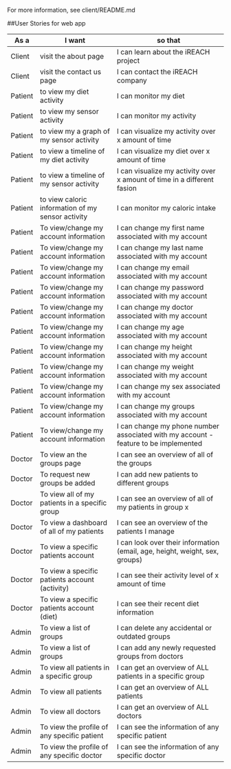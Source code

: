 For more information, see client/README.md

##User Stories for web app

| As a <type of user>		| I want <some goal>                                | so that <some reason>                                                                 |
|---------------------------|---------------------------------------------------|---------------------------------------------------------------------------------------|
| Client					| visit the about page								| I can learn about the iREACH project													|
| Client					| visit the contact us page							| I can contact the iREACH company														|
| Patient					| to view my diet activity							| I can monitor my diet 																|
| Patient					| to view my sensor activity						| I can monitor my activity																|
| Patient					| to view my a graph of my sensor activity			| I can visualize my activity over x amount of time 									|
| Patient					| to view a timeline of my diet activity			| I can visualize my diet over x amount of time 										|
| Patient					| to view a timeline of my sensor activity			| I can visualize my activity over x amount of time in a different fasion				|
| Patient					| to view caloric information of my sensor activity	| I can monitor my caloric intake														|
| Patient					| To view/change my account information				| I can change my first name associated with my account									|
| Patient					| To view/change my account information				| I can change my last name associated with my account									|
| Patient					| To view/change my account information				| I can change my email associated with my account										|
| Patient					| To view/change my account information				| I can change my password associated with my account									|
| Patient					| To view/change my account information				| I can change my doctor associated with my account										|
| Patient					| To view/change my account information				| I can change my age associated with my account										|
| Patient					| To view/change my account information				| I can change my height associated with my account										|
| Patient					| To view/change my account information				| I can change my weight associated with my account										|
| Patient					| To view/change my account information				| I can change my sex associated with my account										|
| Patient					| To view/change my account information				| I can change my groups associated with my account										|
| Patient					| To view/change my account information				| I can change my phone number associated with my account - feature to be implemented   |
| Doctor					| To view an the groups page						| I can see an overview of all of the groups											|
| Doctor					| To request new groups be added					| I can add new patients to different groups											|
| Doctor					| To view all of my patients in a specific group	| I can see an overview of all of my patients in group x								|
| Doctor					| To view a dashboard of all of my patients			| I can see an overview of the patients I manage										|
| Doctor					| To view a specific patients account				| I can look over their information (email, age, height, weight, sex, groups)			|
| Doctor					| To view a specific patients account (activity)	| I can see their activity level of x amount of time									|
| Doctor					| To view a specific patients account (diet)		| I can see their recent diet information												|
| Admin						| To view a list of groups							| I can delete any accidental or outdated groups										|
| Admin						| To view a list of groups							| I can add any newly requested groups from doctors										|
| Admin						| To view all patients in a specific group			| I can get an overview of ALL patients in a specific group								|
| Admin						| To view all patients								| I can get an overview of ALL patients													|
| Admin						| To view all doctors								| I can get an overview of ALL doctors													|
| Admin						| To view the profile of any specific patient		| I can see the information of any specific patient										|
| Admin						| To view the profile of any specific doctor		| I can see the information of any specific doctor										|

